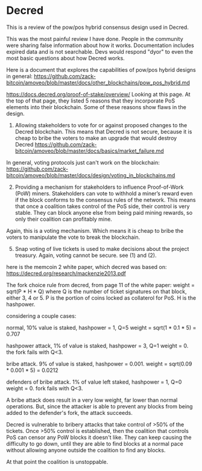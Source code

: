 Decred
======

This is a review of the pow/pos hybrid consensus design used in Decred.

This was the most painful review I have done.
People in the community were sharing false information about how it works.
Documentation includes expired data and is not searchable.
Devs would respond "dyor" to even the most basic questions about how Decred works.


Here is a document that explores the capabilities of pow/pos hybrid designs in general: https://github.com/zack-bitcoin/amoveo/blob/master/docs/other_blockchains/pow_pos_hybrid.md

https://docs.decred.org/proof-of-stake/overview/ Looking at this page.
At the top of that page, they listed 5 reasons that they incorporate PoS elements into their blockchain. Some of these reasons show flaws in the design.

1) Allowing stakeholders to vote for or against proposed changes to the Decred blockchain. This means that Decred is not secure, because it is cheap to bribe the voters to make an upgrade that would destroy Decred
https://github.com/zack-bitcoin/amoveo/blob/master/docs/basics/market_failure.md

In general, voting protocols just can't work on the blockchain:
https://github.com/zack-bitcoin/amoveo/blob/master/docs/design/voting_in_blockchains.md

2) Providing a mechanism for stakeholders to influence Proof-of-Work (PoW) miners. Stakeholders can vote to withhold a miner’s reward even if the block conforms to the consensus rules of the network.
This means that once a coalition takes control of the PoS side, their control is very stable. They can block anyone else from being paid mining rewards, so only their coalition can profitably mine.

Again, this is a voting mechanism. Which means it is cheap to bribe the voters to manipulate the vote to break the blockchain.


5) Snap voting of live tickets is used to make decisions about the project treasury. Again, voting cannot be secure. see (1) and (2).


here is the memcoin 2 white paper, which decred was based on: https://decred.org/research/mackenzie2013.pdf


The fork choice rule from decred, from page 11 of the white paper: weight = sqrt(P * H * Q)
where Q is the number of ticket signatures on that block, either 3, 4 or 5.
P is the portion of coins locked as collaterol for PoS.
H is the hashpower.

considering a couple cases:

normal, 10% value is staked, hashpower = 1, Q=5
weight = sqrt(1 * 0.1 * 5) = 0.707

hashpower attack, 1% of value is staked, hashpower = 3, Q=1
weight = 0. the fork fails with Q<3.

bribe attack. 9% of value is staked, hashpower = 0.001.
weight = sqrt(0.09 * 0.001 * 5) = 0.0212

defenders of bribe attack. 1% of value left staked, hashpower = 1, Q=0
weight = 0. fork fails with Q<3.

A bribe attack does result in a very low weight, far lower than normal operations. But, since the attacker is able to prevent any blocks from being added to the defender's fork, the attack succeeds.

Decred is vulnerable to bribery attacks that take control of >50% of the tickets.
Once >50% control is established, then the coalition that controls PoS can censor any PoW blocks it doesn't like. They can keep causing the difficulty to go down, until they are able to find blocks at a normal pace without allowing anyone outside the coalition to find any blocks.

At that point the coalition is unstoppable.

